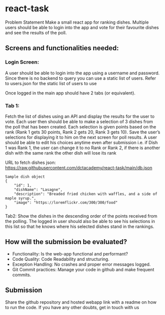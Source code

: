 # react-task
Problem Statement
Make a small react app for ranking dishes. Multiple users should be able to login into the app and vote for their favourite dishes and see the results of the poll.

## Screens and functionalities needed:

### Login Screen: 
A user should be able to login into the app using a username and password. Since there is no backend to query you can use a static list of users. Refer to users.json for the static list of users to use

Once logged in the main app should have 2 tabs (or equivalent).

### Tab 1: 
Fetch the list of dishes using an API and display the results for the user to vote. Each user then should be able to make a selection of 3 dishes from the poll that has been created. Each selection is given points based on the rank (Rank 1 gets 30 points, Rank 2 gets 20, Rank 3 gets 10). Save the user’s selections for displaying it to him on the next screen for poll results. A user should be able to edit his choices anytime even after submission i.e. if Dish 1 was Rank 1, the user can change it to no Rank or Rank 2, if there is another dish with the same rank the other dish will lose its rank

URL to fetch dishes json: https://raw.githubusercontent.com/dctacademy/react-task/main/db.json

```
Sample dish object
{
    "id": 1,
    "dishName": "Lasagne",
    "description": "Breaded fried chicken with waffles, and a side of maple syrup.",
    "image": "https://loremflickr.com/300/300/food"
}
```
Tab2: Show the dishes in the descending order of the points received from the polling. The logged in user should also be able to see his selections in this list so that he knows where his selected dishes stand in the rankings.

## How will the submission be evaluated?
* Functionality:  Is the web-app functional and performant?
* Code Quality: Code Readability and structuring.
* Exception Handling: No crashes and proper error messages logged.
* Git Commit practices: Manage your code in github and make frequent commits.

## Submission
Share the github repository and hosted webapp link with a readme on how to run the code. If you have any other doubts, get in touch with us
